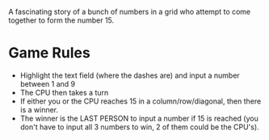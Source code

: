A fascinating story of a bunch of numbers in a grid who attempt to come together to form the number 15. 

# Game Rules

* Highlight the text field (where the dashes are) and input a number between 1 and 9
* The CPU then takes a turn
* If either you or the CPU reaches 15 in a column/row/diagonal, then there is a winner.
* The winner is the LAST PERSON to input a number if 15 is reached (you don't have to input all 3 numbers to win, 2 of them could be the CPU's).